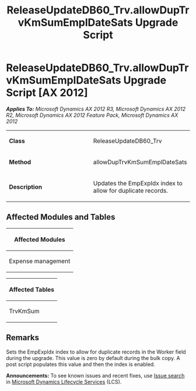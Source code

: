 ﻿---
title: ReleaseUpdateDB60_Trv.allowDupTrvKmSumEmplDateSats Upgrade Script
TOCTitle: ReleaseUpdateDB60_Trv.allowDupTrvKmSumEmplDateSats Upgrade Script
ms:assetid: 18940898-834f-3e5b-4b3a-4d21c67ebe16
ms:mtpsurl: https://msdn.microsoft.com/en-us/library/JJ718611(v=AX.60)
ms:contentKeyID: 49706895
ms.date: 05/18/2015
mtps_version: v=AX.60
---

# ReleaseUpdateDB60\_Trv.allowDupTrvKmSumEmplDateSats Upgrade Script [AX 2012]


_**Applies To:** Microsoft Dynamics AX 2012 R3, Microsoft Dynamics AX 2012 R2, Microsoft Dynamics AX 2012 Feature Pack, Microsoft Dynamics AX 2012_

<table>
<colgroup>
<col style="width: 50%" />
<col style="width: 50%" />
</colgroup>
<tbody>
<tr class="odd">
<td><p><strong>Class</strong></p></td>
<td><p>ReleaseUpdateDB60_Trv</p></td>
</tr>
<tr class="even">
<td><p><strong>Method</strong></p></td>
<td><p>allowDupTrvKmSumEmplDateSats</p></td>
</tr>
<tr class="odd">
<td><p><strong>Description</strong></p></td>
<td><p>Updates the EmpExpIdx index to allow for duplicate records.</p></td>
</tr>
</tbody>
</table>


## Affected Modules and Tables

<table>
<colgroup>
<col style="width: 100%" />
</colgroup>
<thead>
<tr class="header">
<th><p>Affected Modules</p></th>
</tr>
</thead>
<tbody>
<tr class="odd">
<td><p>Expense management</p></td>
</tr>
</tbody>
</table>


<table>
<colgroup>
<col style="width: 100%" />
</colgroup>
<thead>
<tr class="header">
<th><p>Affected Tables</p></th>
</tr>
</thead>
<tbody>
<tr class="odd">
<td><p>TrvKmSum</p></td>
</tr>
</tbody>
</table>


## Remarks

Sets the EmpExpIdx index to allow for duplicate records in the Worker field during the upgrade. This value is zero by default during the bulk copy. A post script populates this value and then the index is enabled.

  
**Announcements:** To see known issues and recent fixes, use [Issue search](http://go.microsoft.com/fwlink/?linkid=389258) in [Microsoft Dynamics Lifecycle Services](http://go.microsoft.com/fwlink/?linkid=306505) (LCS).

